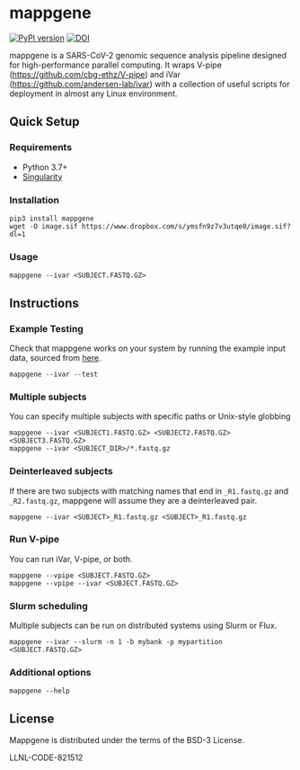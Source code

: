 mappgene
===========
[![PyPI version](https://badge.fury.io/py/mappgene.svg)](https://badge.fury.io/py/mappgene) [![DOI](https://zenodo.org/badge/367142630.svg)](https://zenodo.org/badge/latestdoi/367142630)

mappgene is a SARS-CoV-2 genomic sequence analysis pipeline designed for high-performance parallel computing. It wraps V-pipe (https://github.com/cbg-ethz/V-pipe) and iVar (https://github.com/andersen-lab/ivar) with a collection of useful scripts for deployment in almost any Linux environment.


## Quick Setup

### Requirements

* Python 3.7+
* [Singularity](https://sylabs.io/guides/3.5/user-guide/index.html)

### Installation
```
pip3 install mappgene
wget -O image.sif https://www.dropbox.com/s/ymsfn9z7v3utqe0/image.sif?dl=1
```

### Usage
```
mappgene --ivar <SUBJECT.FASTQ.GZ>
```

## Instructions

### Example Testing
Check that mappgene works on your system by running the example input data, sourced from [here](https://github.com/cbg-ethz/V-pipe/tree/master/tests/data/sars-cov-2/pos_MN908947_3_1/20200729/raw_data).
```
mappgene --ivar --test
```

### Multiple subjects
You can specify multiple subjects with specific paths or Unix-style globbing
```
mappgene --ivar <SUBJECT1.FASTQ.GZ> <SUBJECT2.FASTQ.GZ> <SUBJECT3.FASTQ.GZ>
mappgene --ivar <SUBJECT_DIR>/*.fastq.gz
```

### Deinterleaved subjects
If there are two subjects with matching names that end in `_R1.fastq.gz` and `_R2.fastq.gz`, mappgene will assume they are a deinterleaved pair.
```
mappgene --ivar <SUBJECT>_R1.fastq.gz <SUBJECT>_R1.fastq.gz
```

### Run V-pipe
You can run iVar, V-pipe, or both.
```
mappgene --vpipe <SUBJECT.FASTQ.GZ>
mappgene --vpipe --ivar <SUBJECT.FASTQ.GZ>
```

### Slurm scheduling
Multiple subjects can be run on distributed systems using Slurm or Flux.
```
mappgene --ivar --slurm -n 1 -b mybank -p mypartition <SUBJECT.FASTQ.GZ>
```

### Additional options
```
mappgene --help
```

License
-------
Mappgene is distributed under the terms of the BSD-3 License.

LLNL-CODE-821512
